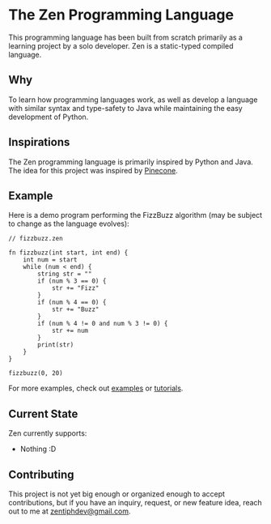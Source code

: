 # The Zen Programming Language
This programming language has been built from scratch primarily as a learning project by a solo developer. Zen is a static-typed compiled language.

## Why
To learn how programming languages work, as well as develop a language with similar syntax and type-safety to Java while maintaining the easy development of Python.

## Inspirations
The Zen programming language is primarily inspired by Python and Java. The idea for this project was inspired by [Pinecone](https://github.com/wmww/Pinecone?tab=readme-ov-file).

## Example
Here is a demo program performing the FizzBuzz algorithm (may be subject to change as the language evolves):
```
// fizzbuzz.zen

fn fizzbuzz(int start, int end) {
    int num = start
    while (num < end) {
        string str = ""
        if (num % 3 == 0) {
            str += "Fizz"
        }
        if (num % 4 == 0) {
            str += "Buzz"
        }
        if (num % 4 != 0 and num % 3 != 0) {
            str += num
        }
        print(str)
    }
}

fizzbuzz(0, 20)
```
For more examples, check out [examples](examples/) or [tutorials](tutorials/).

## Current State
Zen currently supports:
* Nothing :D

## Contributing
This project is not yet big enough or organized enough to accept contributions, but if you have an inquiry, request, or new feature idea, reach out to me at zentiphdev@gmail.com.
